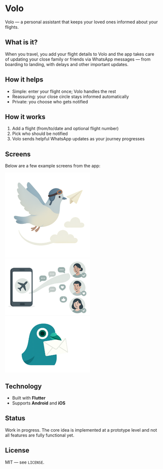 # Volo

Volo — a personal assistant that keeps your loved ones informed about your flights.

## What is it?

When you travel, you add your flight details to Volo and the app takes care of updating your close family or friends via WhatsApp messages — from boarding to landing, with delays and other important updates.

## How it helps

- Simple: enter your flight once; Volo handles the rest
- Reassuring: your close circle stays informed automatically
- Private: you choose who gets notified

## How it works

1. Add a flight (from/to/date and optional flight number)
2. Pick who should be notified
3. Volo sends helpful WhatsApp updates as your journey progresses

## Screens

Below are a few example screens from the app:

<p>
  <img src="assets/home.png" alt="Home" width="280" />
  <img src="assets/onboarding_new.png" alt="Onboarding" width="280" />
  <img src="assets/login.png" alt="Login" width="280" />
</p>

## Technology

- Built with **Flutter**
- Supports **Android** and **iOS**

## Status

Work in progress. The core idea is implemented at a prototype level and not all features are fully functional yet.

## License

MIT — see `LICENSE`.
